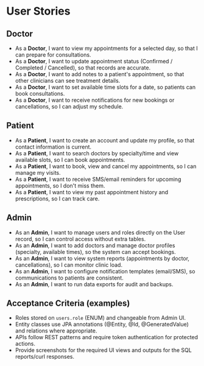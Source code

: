 # User Stories

## Doctor
- As a **Doctor**, I want to view my appointments for a selected day, so that I can prepare for consultations.
- As a **Doctor**, I want to update appointment status (Confirmed / Completed / Cancelled), so that records are accurate.
- As a **Doctor**, I want to add notes to a patient's appointment, so that other clinicians can see treatment details.
- As a **Doctor**, I want to set available time slots for a date, so patients can book consultations.
- As a **Doctor**, I want to receive notifications for new bookings or cancellations, so I can adjust my schedule.

## Patient
- As a **Patient**, I want to create an account and update my profile, so that contact information is current.
- As a **Patient**, I want to search doctors by specialty/time and view available slots, so I can book appointments.
- As a **Patient**, I want to book, view and cancel my appointments, so I can manage my visits.
- As a **Patient**, I want to receive SMS/email reminders for upcoming appointments, so I don't miss them.
- As a **Patient**, I want to view my past appointment history and prescriptions, so I can track care.

## Admin
- As an **Admin**, I want to manage users and roles directly on the User record, so I can control access without extra tables.
- As an **Admin**, I want to add doctors and manage doctor profiles (specialty, available times), so the system can accept bookings.
- As an **Admin**, I want to view system reports (appointments by doctor, cancellations), so I can monitor clinic load.
- As an **Admin**, I want to configure notification templates (email/SMS), so communications to patients are consistent.
- As an **Admin**, I want to run data exports for audit and backups.

## Acceptance Criteria (examples)
- Roles stored on `users.role` (ENUM) and changeable from Admin UI.
- Entity classes use JPA annotations (@Entity, @Id, @GeneratedValue) and relations where appropriate.
- APIs follow REST patterns and require token authentication for protected actions.
- Provide screenshots for the required UI views and outputs for the SQL reports/curl responses.
